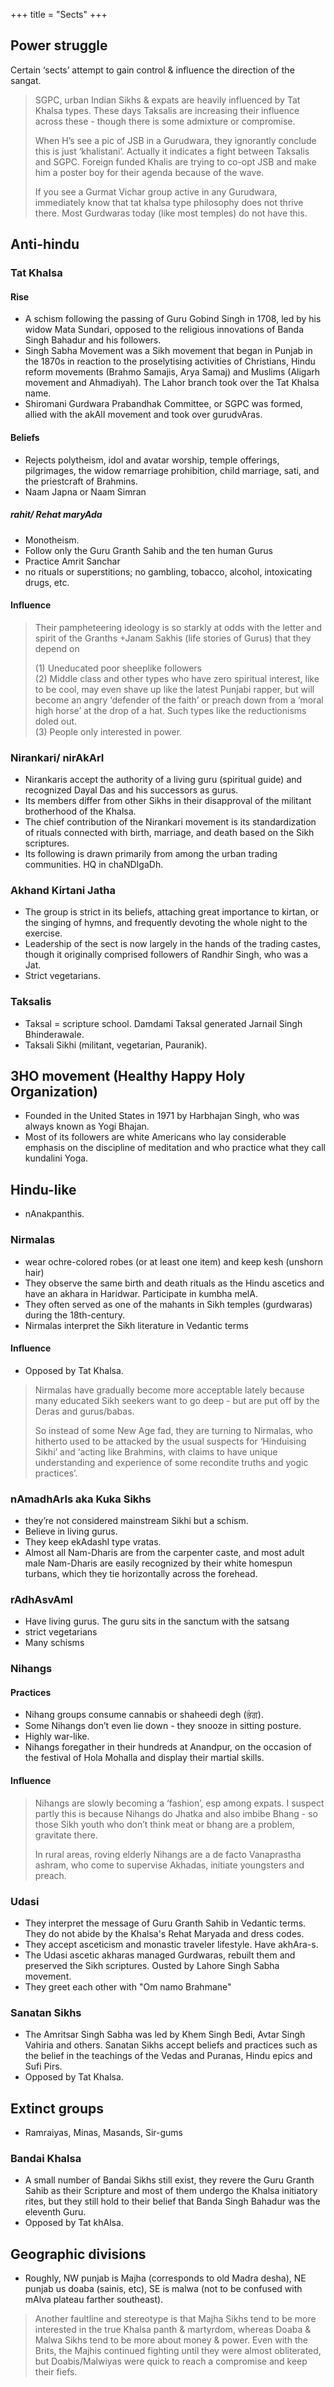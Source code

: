 +++
title = "Sects"
+++

## Power struggle
Certain ‘sects’ attempt to gain control & influence the direction of the sangat.

> SGPC, urban Indian Sikhs & expats are heavily influenced by Tat Khalsa types. These days Taksalis are increasing their influence across these - though there is some admixture or compromise.
>
> When H’s see a pic of JSB in a Gurudwara, they ignorantly conclude this is just ‘khalistani’. Actually it indicates a fight between Taksalis and SGPC. Foreign funded Khalis are trying to co-opt JSB and make him a poster boy for their agenda because of the wave.
>
> If you see a Gurmat Vichar group active in any Gurudwara, immediately know that tat khalsa type philosophy does not thrive there. Most Gurdwaras today (like most temples) do not have this.

## Anti-hindu
### Tat Khalsa
#### Rise
- A schism following the passing of Guru Gobind Singh in 1708, led by his widow Mata Sundari, opposed to the religious innovations of Banda Singh Bahadur and his followers.
- Singh Sabha Movement was a Sikh movement that began in Punjab in the 1870s in reaction to the proselytising activities of Christians, Hindu reform movements (Brahmo Samajis, Arya Samaj) and Muslims (Aligarh movement and Ahmadiyah). The Lahor branch took over the Tat Khalsa name.
- Shiromani Gurdwara Prabandhak Committee, or SGPC was formed, allied with the akAlI movement and took over gurudvAras. 

#### Beliefs
- Rejects polytheism, idol and avatar worship, temple offerings, pilgrimages, the widow remarriage prohibition, child marriage, sati, and the priestcraft of Brahmins.
- Naam Japna or Naam Simran

##### rahit/ Rehat maryAda
- Monotheism.
- Follow only the Guru Granth Sahib and the ten human Gurus
- Practice Amrit Sanchar
- no rituals or superstitions; no gambling, tobacco, alcohol, intoxicating drugs, etc.


#### Influence
> Their  pampheteering ideology is so starkly at odds with the letter and spirit of the Granths +Janam Sakhis (life stories of Gurus) that they depend on 
>
> (1) Uneducated poor sheeplike followers  
> (2) Middle class and other types who have zero spiritual interest, like to be cool, may even shave up like the latest Punjabi rapper, but will become an angry ‘defender of the faith’ or preach down from a ‘moral high horse’ at the drop of a hat. Such types like the reductionisms doled out.  
> (3) People only interested in power.

### Nirankari/ nirAkArI
- Nirankaris accept the authority of a living guru (spiritual guide) and recognized Dayal Das and his successors as gurus. 
- Its members differ from other Sikhs in their disapproval of the militant brotherhood of the Khalsa.
- The chief contribution of the Nirankari movement is its standardization of rituals connected with birth, marriage, and death based on the Sikh scriptures.
- Its following is drawn primarily from among the urban trading communities. HQ in chaNDIgaDh.


### Akhand Kirtani Jatha
- The group is strict in its beliefs, attaching great importance to kirtan, or the singing of hymns, and frequently devoting the whole night to the exercise.
- Leadership of the sect is now largely in the hands of the trading castes, though it originally comprised followers of Randhir Singh, who was a Jat.
- Strict vegetarians.

### Taksalis
- Taksal = scripture school. Damdami Taksal generated Jarnail Singh Bhinderawale. 
- Taksali Sikhi (militant, vegetarian, Pauranik).

## 3HO movement (Healthy Happy Holy Organization)
- Founded in the United States in 1971 by Harbhajan Singh, who was always known as Yogi Bhajan.
-  Most of its followers are white Americans who lay considerable emphasis on the discipline of meditation and who practice what they call kundalini Yoga.

## Hindu-like
- nAnakpanthis.


### Nirmalas
- wear ochre-colored robes (or at least one item) and keep kesh (unshorn hair)
- They observe the same birth and death rituals as the Hindu ascetics and have an akhara in Haridwar. Participate in kumbha melA.
- They often served as one of the mahants in Sikh temples (gurdwaras) during the 18th-century.
- Nirmalas interpret the Sikh literature in Vedantic terms

#### Influence
- Opposed by Tat Khalsa.

> Nirmalas have gradually become more acceptable lately because many educated Sikh seekers want to go deep - but are put off by the Deras and gurus/babas. 
>
> So instead of some New Age fad, they are turning to Nirmalas, who hitherto used to be attacked by the usual suspects for ‘Hinduising Sikhi’ and ‘acting like Brahmins, with claims to have unique understanding and experience of some recondite truths and yogic practices’.

### nAmadhArIs aka Kuka Sikhs
- they’re not considered mainstream Sikhi but a schism.
- Believe in living gurus. 
- They keep ekAdashI type vratas.
- Almost all Nam-Dharis are from the carpenter caste, and most adult male Nam-Dharis are easily recognized by their white homespun turbans, which they tie horizontally across the forehead.

### rAdhAsvAmI
- Have living gurus. The guru sits in the sanctum with the satsang
- strict vegetarians
- Many schisms

### Nihangs
#### Practices
- Nihang groups consume cannabis or shaheedi degh (ਭੰਗ).
- Some Nihangs don’t even lie down - they snooze in sitting posture.
- Highly war-like.
- Nihangs foregather in their hundreds at Anandpur, on the occasion of the festival of Hola Mohalla and display their martial skills.

#### Influence
> Nihangs are slowly becoming a ‘fashion’, esp among expats. I suspect partly this is because Nihangs do Jhatka and also imbibe Bhang - so those Sikh youth who don’t think meat or bhang are a problem, gravitate there.
>
> In rural areas, roving elderly Nihangs are a de facto Vanaprastha ashram, who come to supervise Akhadas, initiate youngsters and preach.

### Udasi
- They interpret the message of Guru Granth Sahib in Vedantic terms. They do not abide by the Khalsa's Rehat Maryada and dress codes.
- They accept asceticism and monastic traveler lifestyle. Have akhAra-s.
- The Udasi ascetic akharas managed Gurdwaras, rebuilt them and preserved the Sikh scriptures. Ousted by Lahore Singh Sabha movement.
- They greet each other with "Om namo Brahmane"

### Sanatan Sikhs
- The Amritsar Singh Sabha was led by Khem Singh Bedi, Avtar Singh Vahiria and others. Sanatan Sikhs accept beliefs and practices such as the belief in the teachings of the Vedas and Puranas, Hindu epics and Sufi Pirs.
- Opposed by Tat Khalsa.

## Extinct groups
- Ramraiyas, Minas, Masands, Sir-gums

### Bandai Khalsa
- A small number of Bandai Sikhs still exist, they revere the Guru Granth Sahib as their Scripture and most of them undergo the Khalsa initiatory rites, but they still hold to their belief that Banda Singh Bahadur was the eleventh Guru.
- Opposed by Tat khAlsa.


## Geographic divisions
- Roughly, NW punjab is Majha (corresponds to old Madra desha), NE punjab us doaba (sainis, etc), SE is malwa (not to be confused with mAlva plateau farther southeast).

> Another faultline and stereotype is that Majha Sikhs tend to be more interested in the true Khalsa panth & martyrdom, whereas Doaba & Malwa Sikhs tend to be more about money & power. Even with the Brits, the Majhis continued fighting until they were almost obliterated, but Doabis/Malwiyas were quick to reach a compromise and keep their fiefs.